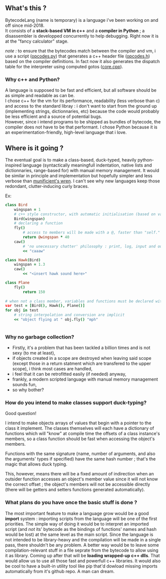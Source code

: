 ## What's this ?
BytecodeLang (name is temporary) is a language i've been working on and off since mid-2018.  
It consists of a **stack-based VM in c++** and a **compiler in Python** ; a disassembler is developped concurrently to help debugging. 
Right now it is at the "fancy calculator" stage.

*note :*  to ensure that the bytecodes match between the compiler and vm, i use a script ([opcodes.py](https://github.com/Lcbx/BytecodeLang/blob/master/compiler/opcodes.py)) that generates a c++ header file ([opcodes.h](https://github.com/Lcbx/BytecodeLang/blob/master/vm/opcodes.h)) based on the compiler definitions. In fact now it also generates the dispatch table for the interpreter using computed gotos ([core.cpp](https://github.com/Lcbx/BytecodeLang/blob/master/vm/core.cpp)).

### Why c++ and Python?
A language is supposed to be fast and efficient, but all software should be as simple and readable as can be.  
I chose c++ for the vm for its performance, readability (less verbose than c) and access to the standard libray : i don't want to start from the ground up (implementing strings, dictionnaries, etc) because the code would probably be less efficient and a source of potential bugs.  
However, since i intend programs to be shipped as bundles of bytecode, the compiler does not have to be that performant. I chose Python because it is an experimentation-friendly, high-level language that i love.

## Where is it going ?
The eventual goal is to make a class-based, duck-typed, heavily python-inspired language (syntactically meaningfull indentation, native lists and dictionnaries, range-based for) with manual memory management. It would be similar in principle and implementation but hopefully simpler and less verbose than [munificient's wren](https://github.com/wren-lang/wren). I can't see why new languages keep those redondant, clutter-inducing curly braces. 

Ex:
``` CoffeeScript
class Bird
    wingspan = 1
    # c++ style constructor, with automatic initialisation (based on variable name) 
    Bird(wingspan)
    # declaring a function
    fly()
        # access to members will be made with a @, faster than "self." and readable
        return @wingspan * 40
    caw()
        # 'no unecessary chatter' philosophy : print, log, input and output use << (print by default)
        << "caaaw"

class Hawk(Bird)
    wingspan = 1.3
    caw()
        << "<insert hawk sound here>"

class Plane
    fly()
        return 150
		
# when not a class member, variables and functions must be declared with "var" and "func"
var test = [Bird(), Hawk(), Plane()]
for obj in test
    # string interpolation and conversion are implicit
    << "object flying at " obj.fly() "mph"
	
```

### Why no garbage collection?
* Firstly, it's a problem that has been tackled a billion times and is not sexy (to me at least),
* if objects created in a scope are destroyed when leaving said scope (except those in a return statment which are transfered to the upper scope), i think most cases are handled,
* i feel that it can be retrofitted easily (if needed) anyway,
* frankly, a modern scripted language with manual memory management sounds fun,
* so why bother?

### How do you intend to make classes support duck-typing?
Good question!

I intend to make objects arrays of values that begin with a pointer to the class it implement. The classes themselves will each have a dictionary of functions which will "know" at compile time the offsets of a class instance's members, so a class function should be fast when accessing the object's members.

Functions with the same signature (name, number of arguments, and also the arguments' types if specified) have the same hash number ; that's the magic that allows duck typing.

This, however, means there will be a fixed amount of indirection when an outsider function accesses an object's member value since it will not know the correct offset ; the object's members will not be accessible directly (there will be getters and setters functions generated automatically).

### What plans do you have once the basic stuff is done ?
The most important feature to make a language grow would be a good  **import** system : importing scripts from the language will be one of the first priorities. The simple way of doing it would be to interpret an imported script (and *not* its' bytecode as the bindings of functions' names and hash would be lost) at the same level as the main script. Since the language is not intended to be library-heavy and the compilation will be made in a single pass, there shouldn't be any problem. A better way would be to leave some compilation-relevant stuff in a file seprate from the bytecode to allow using it as library.
Coming up after that will be **loading wrapped-up c++ dlls**.
That would allow us to use all those fast and powerfull c++ libraries. It would also be cool to have a built-in utility tool like pip that'd dowload missing imports automatically from it's github repo. A man can dream.
 
